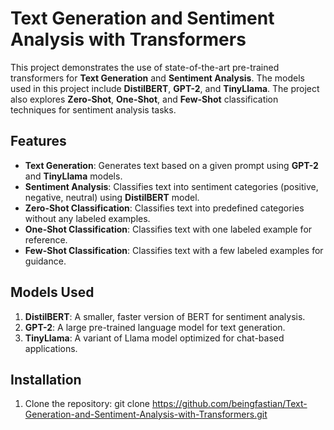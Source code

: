 # Text Generation and Sentiment Analysis with Transformers

This project demonstrates the use of state-of-the-art pre-trained transformers for **Text Generation** and **Sentiment Analysis**. The models used in this project include **DistilBERT**, **GPT-2**, and **TinyLlama**. The project also explores **Zero-Shot**, **One-Shot**, and **Few-Shot** classification techniques for sentiment analysis tasks.

## Features

- **Text Generation**: Generates text based on a given prompt using **GPT-2** and **TinyLlama** models.
- **Sentiment Analysis**: Classifies text into sentiment categories (positive, negative, neutral) using **DistilBERT** model.
- **Zero-Shot Classification**: Classifies text into predefined categories without any labeled examples.
- **One-Shot Classification**: Classifies text with one labeled example for reference.
- **Few-Shot Classification**: Classifies text with a few labeled examples for guidance.

## Models Used

1. **DistilBERT**: A smaller, faster version of BERT for sentiment analysis.
2. **GPT-2**: A large pre-trained language model for text generation.
3. **TinyLlama**: A variant of Llama model optimized for chat-based applications.

## Installation

1. Clone the repository:
   git clone https://github.com/beingfastian/Text-Generation-and-Sentiment-Analysis-with-Transformers.git
